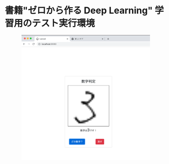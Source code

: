 # 書籍"ゼロから作る Deep Learning" 学習用のテスト実行環境

<p align="center"><a href="https://laravel.com" target="_blank"><img src="https://raw.githubusercontent.com/kysaeed/number-predictor/main/np-screen.png" width="400"></a></p>
